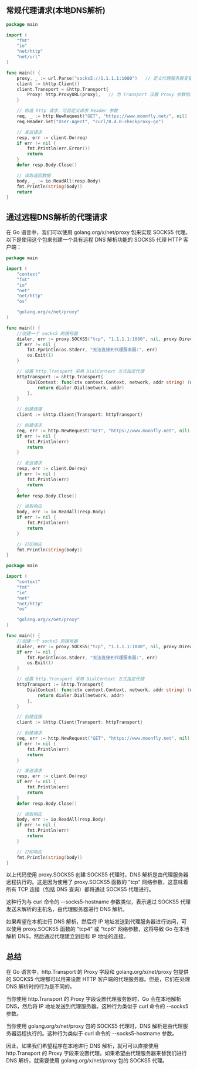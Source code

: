 ## 常规代理请求(本地DNS解析)

```go
package main

import (
    "fmt"
    "io"
    "net/http"
    "net/url"
)

func main() {
    proxy, _ := url.Parse("socks5://1.1.1.1:1080")   // 定义代理服务器变量
    client := &http.Client{}
    client.Transport = &http.Transport{
        Proxy: http.ProxyURL(proxy),   // 为 Transport 设置 Proxy 参数指定代理
    }

    // 构造 http 请求，可自定义请求 Header 参数
    req, _ := http.NewRequest("GET", "https://www.moonfly.net/", nil)
    req.Header.Set("User-Agent", "curl/8.4.0-checkproxy-go")

    // 发送请求
    resp, err := client.Do(req)
    if err != nil {
        fmt.Println(err.Error())
        return
    }
    defer resp.Body.Close()

    // 读取返回数据
    body, _ := io.ReadAll(resp.Body)
    fmt.Println(string(body))
    return
}
```

## 通过远程DNS解析的代理请求
在 Go 语言中，我们可以使用 golang.org/x/net/proxy 包来实现 SOCKS5 代理。
以下是使用这个包来创建一个具有远程 DNS 解析功能的 SOCKS5 代理 HTTP 客户端：

```go
package main

import (
    "context"
    "fmt"
    "io"
    "net"
    "net/http"
    "os"

    "golang.org/x/net/proxy"
)

func main() {
    //创建一个 socks5 的拨号器
    dialer, err := proxy.SOCKS5("tcp", "1.1.1.1:1080", nil, proxy.Direct)
    if err != nil {
        fmt.Fprintln(os.Stderr, "无法连接到代理服务器:", err)
        os.Exit(1)
    }

    // 设置 http.Transport 采用 DialContext 方式指定代理
    httpTransport := &http.Transport{
        DialContext: func(ctx context.Context, network, addr string) (net.Conn, error) {
            return dialer.Dial(network, addr)
        },
    }

    // 创建连接
    client := &http.Client{Transport: httpTransport}

    // 创建请求
    req, err := http.NewRequest("GET", "https://www.moonfly.net", nil)
    if err != nil {
        fmt.Println(err)
        return
    }

    // 发送请求
    resp, err := client.Do(req)
    if err != nil {
        fmt.Println(err)
        return
    }
    defer resp.Body.Close()

    // 读取响应
    body, err := io.ReadAll(resp.Body)
    if err != nil {
        fmt.Println(err)
        return
    }

    // 打印响应
    fmt.Println(string(body))
}

package main

import (
    "context"
    "fmt"
    "io"
    "net"
    "net/http"
    "os"

    "golang.org/x/net/proxy"
)

func main() {
    //创建一个 socks5 的拨号器
    dialer, err := proxy.SOCKS5("tcp", "1.1.1.1:1080", nil, proxy.Direct)
    if err != nil {
        fmt.Fprintln(os.Stderr, "无法连接到代理服务器:", err)
        os.Exit(1)
    }

    // 设置 http.Transport 采用 DialContext 方式指定代理
    httpTransport := &http.Transport{
        DialContext: func(ctx context.Context, network, addr string) (net.Conn, error) {
            return dialer.Dial(network, addr)
        },
    }

    // 创建连接
    client := &http.Client{Transport: httpTransport}

    // 创建请求
    req, err := http.NewRequest("GET", "https://www.moonfly.net", nil)
    if err != nil {
        fmt.Println(err)
        return
    }

    // 发送请求
    resp, err := client.Do(req)
    if err != nil {
        fmt.Println(err)
        return
    }
    defer resp.Body.Close()

    // 读取响应
    body, err := io.ReadAll(resp.Body)
    if err != nil {
        fmt.Println(err)
        return
    }

    // 打印响应
    fmt.Println(string(body))
}
```

以上代码使用 proxy.SOCKS5 创建 SOCKS5 代理时，DNS 解析是由代理服务器远程执行的。这是因为使用了 proxy.SOCKS5 函数的 "tcp" 网络参数，这意味着所有 TCP 连接（包括 DNS 查询）都将通过 SOCKS5 代理进行。

这种行为与 curl 命令的 --socks5-hostname 参数类似，表示通过 SOCKS5 代理发送未解析的主机名，由代理服务器进行 DNS 解析。

如果希望在本机进行 DNS 解析，然后将 IP 地址发送到代理服务器进行访问，可以使用 proxy.SOCKS5 函数的 "tcp4" 或 "tcp6" 网络参数，这将导致 Go 在本地解析 DNS，然后通过代理建立到目标 IP 地址的连接。

## 总结

在 Go 语言中，http.Transport 的 Proxy 字段和 golang.org/x/net/proxy 包提供的 SOCKS5 代理都可以用来设置 HTTP 客户端的代理服务器。但是，它们在处理 DNS 解析时的行为是不同的。

当你使用 http.Transport 的 Proxy 字段设置代理服务器时，Go 会在本地解析 DNS，然后将 IP 地址发送到代理服务器。这种行为类似于 curl 命令的 --socks5 参数。

当你使用 golang.org/x/net/proxy 包的 SOCKS5 代理时，DNS 解析是由代理服务器远程执行的。这种行为类似于 curl 命令的 --socks5-hostname 参数。

因此，如果我们希望程序在本地进行 DNS 解析，就可可以直接使用 http.Transport 的 Proxy 字段来设置代理。如果希望由代理服务器来替我们进行 DNS 解析，就需要使用 golang.org/x/net/proxy 包的 SOCKS5 代理。
